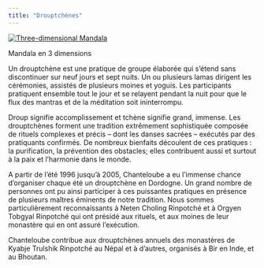 ```yaml
---
title: "Drouptchènes"
---
```


[ ![Three-dimensional Mandala](/images/img_drouptchene-150x150.jpg) ](img_drouptchene.jpg)

Mandala en 3 dimensions 

Un drouptchène est une pratique de groupe élaborée qui s’étend sans discontinuer sur neuf jours et sept nuits. Un ou plusieurs lamas dirigent les cérémonies, assistés de plusieurs moines et yoguis. Les participants pratiquent ensemble tout le jour et se relayent pendant la nuit pour que le flux des mantras et de la méditation soit ininterrompu. 

Droup signifie accomplissement et tchène signifie grand, immense. Les drouptchènes forment une tradition extrêmement sophistiquée composée de rituels complexes et précis – dont les danses sacrées – exécutés par des pratiquants confirmés. De nombreux bienfaits découlent de ces pratiques : la purification, la prévention des obstacles; elles contribuent aussi et surtout à la paix et l’harmonie dans le monde. 

A partir de l’été 1996 jusqu’à 2005, Chanteloube a eu l’immense chance d’organiser chaque été un drouptchène en Dordogne. Un grand nombre de personnes ont pu ainsi participer à ces puissantes pratiques en présence de plusieurs maîtres éminents de notre tradition. Nous sommes particulièrement reconnaissants à Neten Choling Rinpotché et à Orgyen Tobgyal Rinpotché qui ont présidé aux rituels, et aux moines de leur monastère qui en ont assuré l’exécution. 

Chanteloube contribue aux drouptchènes annuels des monastères de Kyabje Trulshik Rinpotché au Népal et à d’autres, organisés à Bir en Inde, et au Bhoutan. 
